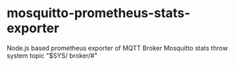 # mosquitto-prometheus-stats-exporter
Node.js based prometheus exporter of MQTT Broker Mosquitto stats throw system topic "$SYS/ broker/#"
